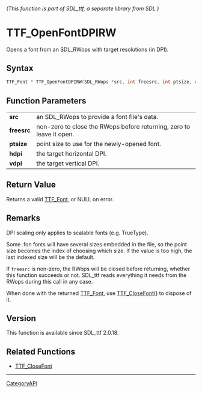 ###### (This function is part of SDL_ttf, a separate library from SDL.)
# TTF_OpenFontDPIRW

Opens a font from an SDL_RWops with target resolutions (in DPI).

## Syntax

```c
TTF_Font * TTF_OpenFontDPIRW(SDL_RWops *src, int freesrc, int ptsize, unsigned int hdpi, unsigned int vdpi);

```

## Function Parameters

|                 |                                                                      |
| --------------- | -------------------------------------------------------------------- |
| **src**         | an SDL_RWops to provide a font file's data.                          |
| **freesrc**     | non-zero to close the RWops before returning, zero to leave it open. |
| **ptsize**      | point size to use for the newly-opened font.                         |
| **hdpi**        | the target horizontal DPI.                                           |
| **vdpi**        | the target vertical DPI.                                             |

## Return Value

Returns a valid [TTF_Font](TTF_Font.md), or NULL on error.

## Remarks

DPI scaling only applies to scalable fonts (e.g. TrueType).

Some .fon fonts will have several sizes embedded in the file, so the point
size becomes the index of choosing which size. If the value is too high,
the last indexed size will be the default.

If `freesrc` is non-zero, the RWops will be closed before returning,
whether this function succeeds or not. SDL_ttf reads everything it needs
from the RWops during this call in any case.

When done with the returned [TTF_Font](TTF_Font.md), use
[TTF_CloseFont](TTF_CloseFont.md)() to dispose of it.

## Version

This function is available since SDL_ttf 2.0.18.

## Related Functions

* [TTF_CloseFont](TTF_CloseFont.md)

----
[CategoryAPI](CategoryAPI.md)
